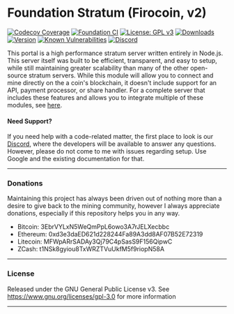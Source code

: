 # Foundation Stratum (Firocoin, v2)

[![Codecov Coverage](https://img.shields.io/codecov/c/github/blinkhash/foundation-v2-firocoin.svg?style=flat-square)](https://codecov.io/gh/blinkhash/foundation-v2-firocoin/)
[![Foundation CI](https://github.com/blinkhash/foundation-v2-firocoin/actions/workflows/build.yml/badge.svg?branch=master)](https://github.com/blinkhash/foundation-v2-firocoin/actions/workflows/build.yml)
[![License: GPL v3](https://img.shields.io/badge/License-GPLv3-blue.svg)](https://www.gnu.org/licenses/gpl-3.0)
[![Downloads](https://img.shields.io/npm/dm/foundation-v2-firocoin.svg)](https://www.npmjs.com/package/foundation-v2-firocoin)
[![Version](https://img.shields.io/npm/v/foundation-v2-firocoin.svg)](https://www.npmjs.com/package/foundation-v2-firocoin)
[![Known Vulnerabilities](https://snyk.io/test/npm/foundation-v2-firocoin/badge.svg)](https://snyk.io/test/npm/foundation-v2-firocoin)
[![Discord](https://img.shields.io/discord/738590795384356904)](https://discord.gg/rNjez6VgNF)

This portal is a high performance stratum server written entirely in Node.js. This server itself was built to be efficient, transparent, and easy to setup, while still maintaining greater scalability than many of the other open-source stratum servers. While this module will allow you to connect and mine directly on the a coin's blockchain, it doesn't include support for an API, payment processor, or share handler. For a complete server that includes these features and allows you to integrate multiple of these modules, see [here](https://github.com/blinkhash/foundation-v2-server).

#### Need Support?

If you need help with a code-related matter, the first place to look is our [Discord](https://discord.gg/rNjez6VgNF), where the developers will be available to answer any questions. However, please do not come to me with issues regarding setup. Use Google and the existing documentation for that.

---

### Donations

Maintaining this project has always been driven out of nothing more than a desire to give back to the mining community, however I always appreciate donations, especially if this repository helps you in any way.

- Bitcoin: 3EbrVYLxN5WeQmPpL6owo3A7rJELXecbbc
- Ethereum: 0xd3e3daED621d228244Fa89A3dd8AF07B52E72319
- Litecoin: MFWpARrSADAy3Qj79C4pSasS9F156QipwC
- ZCash: t1NSk8gyiou8TxWRZTVuUkfM5f9riopN58A

---

### License

Released under the GNU General Public License v3. See https://www.gnu.org/licenses/gpl-3.0 for more information

---
